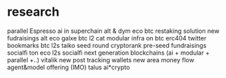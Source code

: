 # research
parallel
Espresso
ai in superchain 
alt & dym eco
btc restaking solution
new fudraisings
alt eco
galxe
btc l2 cat
modular infra on btc
erc404
twitter bookmarks
btc l2s
taiko
seed round cryptorank
pre-seed fundraisings
socialfi
ton eco
l2s socialfi
next generation blockchains (ai + modular + parallel +..)
vitalik new post
tracking wallets
new area money flow
agent&model offering (IMO) 
talus
ai*crypto

